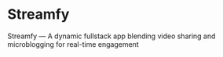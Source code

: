 # Streamfy
Streamfy — A dynamic fullstack app blending video sharing and microblogging for real-time engagement
